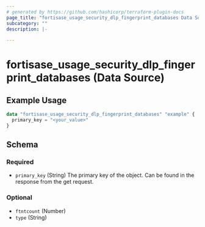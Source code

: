 ```yaml
---
# generated by https://github.com/hashicorp/terraform-plugin-docs
page_title: "fortisase_usage_security_dlp_fingerprint_databases Data Source - fortisase"
subcategory: ""
description: |-
  
---
```


# fortisase_usage_security_dlp_fingerprint_databases (Data Source)



## Example Usage

```terraform
data "fortisase_usage_security_dlp_fingerprint_databases" "example" {
  primary_key = "<your_value>"
}
```

<!-- schema generated by tfplugindocs -->
## Schema

### Required

- `primary_key` (String) The primary key of the object. Can be found in the response from the get request.

### Optional

- `ftntcount` (Number)
- `type` (String)

